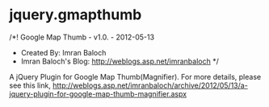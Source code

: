 jquery.gmapthumb
================

/*! Google Map Thumb - v1.0. - 2012-05-13
*   Created By: Imran Baloch
*   Imran Baloch's Blog: http://weblogs.asp.net/imranbaloch */

A jQuery Plugin for Google Map Thumb(Magnifier). For more details, please see this link, http://weblogs.asp.net/imranbaloch/archive/2012/05/13/a-jquery-plugin-for-google-map-thumb-magnifier.aspx